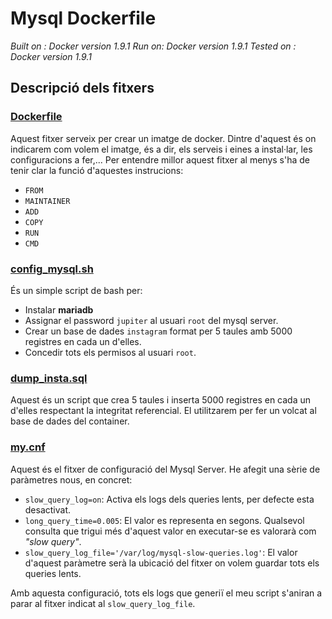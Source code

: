 # Mysql Dockerfile 

*Built on : Docker version 1.9.1 Run on: Docker version 1.9.1 Tested on : Docker version 1.9.1*

## Descripció dels fitxers 

### [Dockerfile](Dockerfile)  
Aquest fitxer serveix per crear un imatge de docker. Dintre d'aquest és on indicarem com volem el imatge, és a dir, els serveis i eines a instal·lar, les configuracions a fer,... Per entendre millor aquest fitxer al menys s'ha de tenir clar la funció d'aquestes instrucions:

* `FROM`
* `MAINTAINER`
* `ADD`
* `COPY`
* `RUN`
* `CMD`  

### [config_mysql.sh](config_mysql.sh)  
És un simple script de bash per: 

* Instalar **mariadb**
* Assignar el password `jupiter` al usuari `root` del mysql server.  
* Crear un base de dades `instagram` format per 5 taules amb 5000 registres en cada un d'elles.
* Concedir tots els permisos al usuari `root`.  

### [dump_insta.sql](dump_insta.sql)   
Aquest és un script que crea 5 taules i inserta 5000 registres en cada un d'elles respectant la integritat referencial. El utilitzarem per fer un volcat al base de dades del container.  

### [my.cnf](my.cnf)  
Aquest és el fitxer de configuració del Mysql Server. He afegit una sèrie de paràmetres nous, en concret:  

* `slow_query_log=on`: Activa els logs dels queries lents, per defecte esta desactivat.  
* `long_query_time=0.005`: El valor es representa en segons. Qualsevol consulta que trigui més d'aquest valor en executar-se es valorarà com *"slow query"*.  
* `slow_query_log_file='/var/log/mysql-slow-queries.log'`: El valor d'aquest paràmetre serà la ubicació del fitxer on volem guardar tots els queries lents.  

Amb aquesta configuració,  tots els logs que generiï el meu script s'aniran a parar al fitxer indicat al `slow_query_log_file`.


